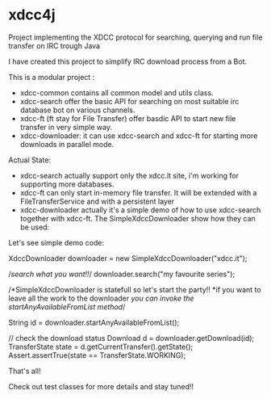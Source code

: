 # xdcc4j
Project implementing the XDCC protocol for searching, querying and run file transfer on IRC trough Java

I have created this project to simplify IRC download process from a Bot.

This is a modular project :

 - xdcc-common contains all common model and utils class.
 - xdcc-search offer the basic API for searching on most suitable irc database bot on various channels.
 - xdcc-ft (ft stay for File Transfer) offer basdic API to start new file transfer in very simple way.
 - xdcc-downloader: it can use xdcc-search and xdcc-ft for starting more downloads in parallel mode.
 
 Actual State:
  - xdcc-search actually support only the xdcc.it site, i'm working for supporting more databases.
  - xdcc-ft can only start in-memory file transfer. It will be extended with a FileTransferService and with a persistent layer
  - xdcc-downloader actually it's a simple demo of how to use xdcc-search together with xdcc-ft.
  The SimpleXdccDownloader show how they can be used:
  
  Let's see simple demo code:
  
  XdccDownloader downloader = new SimpleXdccDownloader("xdcc.it");
  
  /*search what you want!!*/
  downloader.search("my favourite series");
  
  /*SimpleXdccDownloader is statefull so let's start the party!!
   *if you want to leave all the work to the downloader 
   *you can invoke the startAnyAvailableFromList method*/
   
  String id = downloader.startAnyAvailableFromList();
  
  // check the download status
  Download d = downloader.getDownload(id);
	TransferState state = d.getCurrentTransfer().getState();
	Assert.assertTrue(state == TransferState.WORKING);
  
  That's all!
  
  Check out test classes for more details and stay tuned!!
  
  
 
